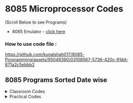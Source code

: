 # 8085 Microprocessor Codes 
(Scroll Below to see Programs) <br>
- 8085 Emulator - [click here](https://8085emu.github.io/)
### How to use code file :

https://github.com/kunalshah017/8085-Programming/assets/95049390/03108567-5736-420c-91dd-671a2c5ebbb2


## 8085 Programs Sorted Date wise

<details>

<summary>Classroom Codes</summary>

<details>

<summary>12-09-23</summary>

1. Add 2 numbers stored in memory location use LXI instruction
<br> Code Explanation - [click here](https://github.com/kunalshah017/8085-Programming/blob/main/Lecture%20Code/12-09-23/Add_2_nos_in_memoryLoc_with_LXI/Code%20Explanation.md)

1. Add 2 numbers stored in two distant memory location use LXI instruction
<br> Code Explanation - [click here](https://github.com/kunalshah017/8085-Programming/blob/main/Lecture%20Code/12-09-23/Add_2_nos_in_memoryLoc_with_LXI/Code%20Explanation2.md)

</details>
<details>

<summary>13-09-23</summary>

1. Add 10 numbers stored in memory location
<br> Code Explanation - [click here](/Classroom%20Codes/13-09-23/Add_nos_stored_from_2050_to_2059/Code%20Explanation.md)

</details>

</details>


<details>

<summary>Practical Codes</summary>

<details>

<summary>11-09-23</summary>

1. Add 2 numbers Stored in 2 Registers
<br>Code Exlplanation - [click here](https://github.com/kunalshah017/8085-Programming/blob/main/Practicals%20Code/11-09-23/Add_2_nos_stored_in_2_reg/Code%20Explanation.md)

1. Add 2 numbers one stored in register and another in memory location
<br>Code Explanation - [click here](https://github.com/kunalshah017/8085-Programming/blob/main/Practicals%20Code/11-09-23/Add_2_nos_1_in_reg_1_in_memoryLoc/Code%20Explanation.md)

1. Add 2 numbers stored at 2 memory locations
<br>Code Explanation - [click here](https://github.com/kunalshah017/8085-Programming/blob/main/Practicals%20Code/11-09-23/Add_2_nos_stored_at_2_memoryloc/Code%20Explanation.md)

1. Swap 2 numbers stored at 2 memory locations
<br>Code Explanation - [click here](https://github.com/kunalshah017/8085-Programming/blob/main/Practicals%20Code/11-09-23/Swap_2_nos_stored_at_memoryloc/Code%20Explanation.md)




</details>

<details>
<summary>18-09-23</summary>

1. 2's complement of a number
<br>Code Explanation - [click here](/Practicals%20Code/18-09-23/2s_complement_of_a_number/Code%20Explanation.md)

1. Add 2 16 bit numbers
<br>Code Explanation - [click here](/Practicals%20Code/18-09-23/add_2_16Bit_nos/Code%20Explanation.md)

</details>